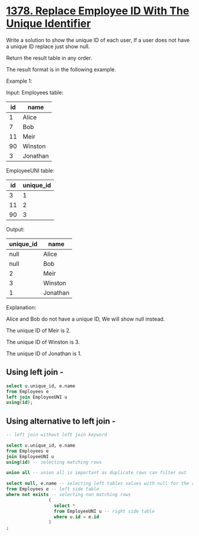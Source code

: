 # [1378. Replace Employee ID With The Unique Identifier](https://leetcode.com/problems/replace-employee-id-with-the-unique-identifier/)

Write a solution to show the unique ID of each user, If a user does not have a unique ID replace just show null.

Return the result table in any order.

The result format is in the following example.

 

Example 1:

Input: 
Employees table:

| id | name     |
|----|----------|
| 1  | Alice    |
| 7  | Bob      |
| 11 | Meir     |
| 90 | Winston  |
| 3  | Jonathan |

EmployeeUNI table:

| id | unique_id |
|----|-----------|
| 3  | 1         |
| 11 | 2         |
| 90 | 3         |

Output: 

| unique_id | name     |
|-----------|----------|
| null      | Alice    |
| null      | Bob      |
| 2         | Meir     |
| 3         | Winston  |
| 1         | Jonathan |

Explanation: 

Alice and Bob do not have a unique ID, We will show null instead.

The unique ID of Meir is 2.

The unique ID of Winston is 3.

The unique ID of Jonathan is 1.


## Using left join - 

```sql
select u.unique_id, e.name
from Employees e
left join EmployeeUNI u
using(id);
```

## Using alternative to left join - 

```sql
-- left join without left join keyword

select u.unique_id, e.name
from Employees e
join EmployeeUNI u
using(id) -- selecting matching rows

union all -- union all is important as duplicate rows can filter out

select null, e.name -- selecting left tables values with null for the right tables values
from Employees e -- left side table
where not exists -- selecting non matching rows
                (
                  select *
                  from EmployeeUNI u -- right side table
                  where u.id = e.id 
                )
;
```
